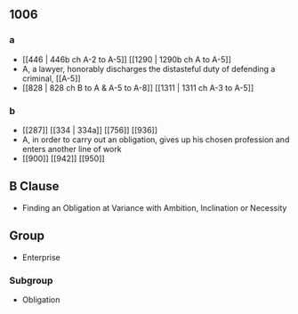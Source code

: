 ## 1006
### a
- [[446 | 446b ch A-2 to A-5]] [[1290 | 1290b ch A to A-5]] 
- A, a lawyer, honorably discharges the distasteful duty of defending a criminal, [[A-5]]
- [[828 | 828 ch B to A &amp; A-5 to A-8]] [[1311 | 1311 ch A-3 to A-5]] 

### b
- [[287]] [[334 | 334a]] [[756]] [[936]] 
- A, in order to carry out an obligation, gives up his chosen profession and enters another line of work
- [[900]] [[942]] [[950]] 

## B Clause
- Finding an Obligation at Variance with Ambition, Inclination or Necessity

## Group
- Enterprise

### Subgroup
- Obligation

